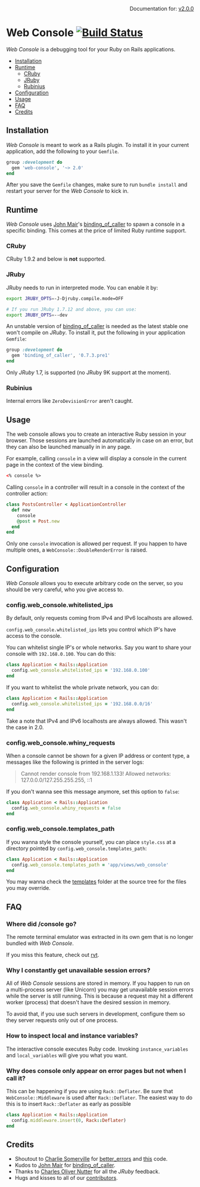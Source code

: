 <p align=right>
  Documentation for:
  <a href=https://github.com/rails/web-console/tree/v2.0.0>v2.0.0</a>
</p>

# Web Console [![Build Status](https://travis-ci.org/rails/web-console.svg?branch=master)](https://travis-ci.org/rails/web-console)

_Web Console_ is a debugging tool for your Ruby on Rails applications.

- [Installation](#installation)
- [Runtime](#runtime)
  - [CRuby](#cruby)
  - [JRuby](#jruby)
  - [Rubinius](#rubinius)
- [Configuration](#configuration)
- [Usage](#usage)
- [FAQ](#faq)
- [Credits](#credits)

## Installation

_Web Console_ is meant to work as a Rails plugin. To install it in your current
application, add the following to your `Gemfile`.

```ruby
group :development do
  gem 'web-console', '~> 2.0'
end
```

After you save the `Gemfile` changes, make sure to run `bundle install` and
restart your server for the _Web Console_ to kick in.

## Runtime

_Web Console_ uses [John Mair]'s [binding_of_caller] to spawn a console in a
specific binding. This comes at the price of limited Ruby runtime support.

### CRuby

CRuby 1.9.2 and below is **not** supported.

### JRuby

JRuby needs to run in interpreted mode. You can enable it by:

```bash
export JRUBY_OPTS=-J-Djruby.compile.mode=OFF

# If you run JRuby 1.7.12 and above, you can use:
export JRUBY_OPTS=--dev
```

An unstable version of [binding_of_caller] is needed as the latest stable one
won't compile on _JRuby_. To install it, put the following in your application
`Gemfile`:

```ruby
group :development do
  gem 'binding_of_caller', '0.7.3.pre1'
end
```

Only _JRuby_ 1.7, is supported (no JRuby 9K support at the moment).

### Rubinius

Internal errors like `ZeroDevisionError` aren't caught.

## Usage

The web console allows you to create an interactive Ruby session in your
browser. Those sessions are launched automatically in case on an error, but
they can also be launched manually in in any page.

For example, calling `console` in a view will display a console in the current
page in the context of the view binding.

```html
<% console %>
```

Calling `console` in a controller will result in a console in the context of
the controller action:

```ruby
class PostsController < ApplicationController
  def new
    console
    @post = Post.new
  end
end
```

Only one `console` invocation is allowed per request. If you happen to have
multiple ones, a `WebConsole::DoubleRenderError` is raised.

## Configuration

_Web Console_ allows you to execute arbitrary code on the server, so you
should be very careful, who you give access to.

### config.web_console.whitelisted_ips

By default, only requests coming from IPv4 and IPv6 localhosts are allowed.

`config.web_console.whitelisted_ips` lets you control which IP's have access to
the console.

You can whitelist single IP's or whole networks. Say you want to share your
console with `192.168.0.100`. You can do this:

```ruby
class Application < Rails::Application
  config.web_console.whitelisted_ips = '192.168.0.100'
end
```

If you want to whitelist the whole private network, you can do:

```ruby
class Application < Rails::Application
  config.web_console.whitelisted_ips = '192.168.0.0/16'
end
```

Take a note that IPv4 and IPv6 localhosts are always allowed. This wasn't the
case in 2.0.

### config.web_console.whiny_requests

When a console cannot be shown for a given IP address or content type, a
messages like the following is printed in the server logs:

> Cannot render console from 192.168.1.133! Allowed networks:
> 127.0.0.0/127.255.255.255, ::1

If you don't wanna see this message anymore, set this option to `false`:

```ruby
class Application < Rails::Application
  config.web_console.whiny_requests = false
end
```

### config.web_console.templates_path

If you wanna style the console yourself, you can place `style.css` at a
directory pointed by `config.web_console.templates_path`:

```ruby
class Application < Rails::Application
  config.web_console.templates_path = 'app/views/web_console'
end
```

You may wanna check the [templates] folder at the source tree for the files you
may override.

## FAQ

### Where did /console go?

The remote terminal emulator was extracted in its own gem that is no longer
bundled with _Web Console_.

If you miss this feature, check out [rvt].

### Why I constantly get unavailable session errors?

All of _Web Console_ sessions are stored in memory. If you happen to run on a
multi-process server (like Unicorn) you may get unavailable session errors
while the server is still running. This is because a request may hit a
different worker (process) that doesn't have the desired session in memory.

To avoid that, if you use such servers in development, configure them so they
server requests only out of one process.

### How to inspect local and instance variables?

The interactive console executes Ruby code. Invoking `instance_variables` and
`local_variables` will give you what you want.

### Why does console only appear on error pages but not when I call it?

This can be happening if you are using `Rack::Deflater`. Be sure that
`WebConsole::Middleware` is used after `Rack::Deflater`. The easiest way to do
this is to insert `Rack::Deflater` as early as possible

```ruby
class Application < Rails::Application
  config.middleware.insert(0, Rack::Deflater)
end
```

## Credits

* Shoutout to [Charlie Somerville] for [better_errors] and [this] code.
* Kudos to [John Mair] for [binding_of_caller].
* Thanks to [Charles Oliver Nutter] for all the _JRuby_ feedback.
* Hugs and kisses to all of our [contributors].

[better_errors]: https://github.com/charliesome/better_errors
[binding_of_caller]: https://github.com/banister/binding_of_caller
[Charlie Somerville]: https://github.com/charliesome
[John Mair]: https://github.com/banister
[Charles Oliver Nutter]: https://github.com/headius
[templates]: https://github.com/rails/web-console/tree/master/lib/web_console/templates
[this]: https://github.com/rails/web-console/blob/master/lib/web_console/integration/cruby.rb#L20-L32
[rvt]: https://github.com/gsamokovarov/rvt
[contributors]: https://github.com/rails/web-console/graphs/contributors

